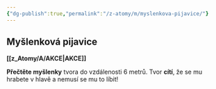 ```yaml
---
{"dg-publish":true,"permalink":"/z-atomy/m/myslenkova-pijavice/"}
---
```


## Myšlenková pijavice
**[[z_Atomy/A/AKCE\|AKCE]]**

**Přečtěte myšlenky** tvora do vzdálenosti 6 metrů. Tvor **cítí**, že se mu hrabete v hlavě a nemusí se mu to líbit!